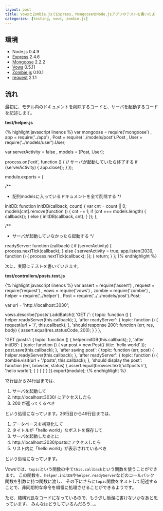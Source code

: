 ```yaml
---
layout: post
title: VowsとZombie.jsでExpress, MongooseなNode.jsアプリのテストを書いたよ
categories: [testing, vows, zombie.js]
---
```


環境
------

* Node.js 0.4.9
* [Express](http://expressjs.com/) 2.4.6
* [Mongoose](http://mongoosejs.com/) 2.2.2
* [Vows](http://vowsjs.org/) 0.5.11
* [Zombie.js](http://zombie.labnotes.org/) 0.10.1
* [request](https://github.com/mikeal/request) 2.1.1


流れ
------

最初に、モデル内のドキュメントを削除するコードと、サーバを起動するコードを記述します。

**test/helper.js**

{% highlight javascript linenos %}
var mongoose = require('mongoose')
  , app = require('../app')
  , Post    = require('../models/post').Post
  , User    = require('../models/user').User;

var serverActivity = false
  , models = [Post, User];


process.on('exit', function () {
  // サーバが起動していたら終了する
  if (serverActivity) {
    app.close();
  }
});

module.exports = {

  /**
   * 配列modelsに入っているドキュメントを全て削除する
   */

  initDB: function initDB(callback, count) {
    var cnt = count || 0;
    models[cnt].remove(function () {
      cnt += 1;
      if (cnt === models.length) {
        callback();
      } else {
        initDB(callback, cnt);
      }
    });
  },

  /**
   * サーバが起動していなかったら起動する
   */

  readyServer: function (callback) {
    if (serverActivity) {
      process.nextTick(callback);
    } else {
      serverActivity = true;
      app.listen(3030, function () {
        process.nextTick(callback);
      });
    }
    return;
  }
};
{% endhighlight %}


次に、実際にテストを書いていきます。

**test/controllers/posts.test.js**

{% highlight javascript linenos %}
var assert  = require('assert')
  , request = require('request')
  , vows    = require('vows')
  , zombie  = require('zombie')
  , helper = require('../helper')
  , Post = require('../../models/post').Post;

var url = 'http://localhost:3030';


vows.describe('posts').addBatch({
  'GET /': {
    topic: function () {
      helper.readyServer(this.callback);
    },
    'after readyServer': {
      topic: function () {
        request(url + '/', this.callback);
      },
      'should response 200': function (err, res, body) {
        assert.equal(res.statusCode, 200);
      }
    }
  },

  'GET /posts': {
    topic: function () {
      helper.initDB(this.callback);
    },
    'after initDB': {
      topic: function () {
        var post = new Post({ title: 'hello world' });
        post.save(this.callback);
      },
      'after saving post': {
        topic: function (err, post) {
          helper.readyServer(this.callback);
        },
        'after readyServer': {
          topic: function () {
            zombie.visit(url + '/posts', this.callback);
          },
          'should display the post': function (err, browser, status) {
            assert.equal(browser.text('ul#posts li'), 'hello world');
          }
        }
      }
    }
  }
}).export(module);
{% endhighlight %}

12行目から24行目までは、

1. サーバを起動して
2. http://localhost:3030/ にアクセスしたら
3. 200 が返ってくるべき

という処理になっています。26行目から49行目までは、

1. データベースを初期化して
2. タイトルが「hello world」なポストを保存して
3. サーバを起動したあとに
4. http://localhost:3030/postsにアクセスしたら
5. リスト内に「hello world」が表示されているべき

という処理になっています。

Vowsでは、`topic`という関数の中で`this.callback`という関数を使うことができます。
この関数を、`helper.initDB`や`helper.readyServer`などのコールバック関数を引数に持つ関数に渡し、
その下にさらに`topic`関数をネストして記述することで、非同期的な命令を順番に処理させることができるようです。

ただ、結構冗長なコードになっているので、もう少し簡潔に書けないかなあと思っています。
みんなはどうしているんだろう…。
